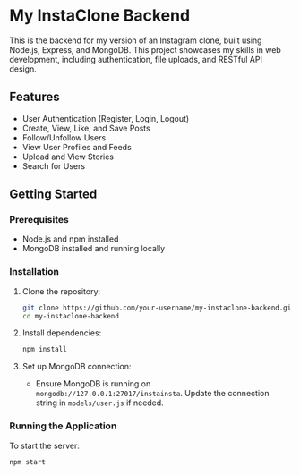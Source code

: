 # My InstaClone Backend

This is the backend for my version of an Instagram clone, built using Node.js, Express, and MongoDB. This project showcases my skills in web development, including authentication, file uploads, and RESTful API design.

## Features

- User Authentication (Register, Login, Logout)
- Create, View, Like, and Save Posts
- Follow/Unfollow Users
- View User Profiles and Feeds
- Upload and View Stories
- Search for Users

## Getting Started

### Prerequisites

- Node.js and npm installed
- MongoDB installed and running locally

### Installation

1. Clone the repository:
    ```sh
    git clone https://github.com/your-username/my-instaclone-backend.git
    cd my-instaclone-backend
    ```

2. Install dependencies:
    ```sh
    npm install
    ```

3. Set up MongoDB connection:
    - Ensure MongoDB is running on `mongodb://127.0.0.1:27017/instainsta`. Update the connection string in `models/user.js` if needed.

### Running the Application

To start the server:
```sh
npm start

